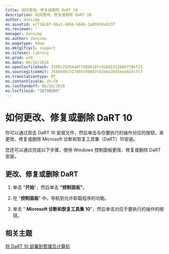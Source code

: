 ```yaml
---
title: 如何更改、修复或删除 DaRT 10
description: 如何更改、修复或删除 DaRT 10
author: dansimp
ms.assetid: e7718c6f-06a1-48bb-b04b-1a0f659a0337
ms.reviewer: ''
manager: dansimp
ms.author: dansimp
ms.pagetype: mdop
ms.mktglfcycl: support
ms.sitesec: library
ms.prod: w10
ms.date: 06/16/2016
ms.openlocfilehash: 3309c29354a6ff508618fc91042253605770ef23
ms.sourcegitcommit: 354664bc527d93f80687cd2eba70d1eea024c7c3
ms.translationtype: MT
ms.contentlocale: zh-CN
ms.lasthandoff: 06/26/2020
ms.locfileid: "10798205"
---
```

# 如何更改、修复或删除 DaRT 10


你可以通过双击 DaRT 10 安装文件，然后单击与你要执行的操作对应的按钮，来更改、修复或删除 Microsoft 诊断和恢复工具集（DaRT）10安装。

您还可以通过完成以下步骤，使用 Windows 控制面板更改、修复或删除 DaRT 安装。

## 更改、修复或删除 DaRT


1.  单击 "**开始**"，然后单击 **"控制面板"**。

2.  在 "**控制面板**" 中，导航到允许卸载程序的功能。

3.  单击 " **Microsoft 诊断和恢复工具集 10**"，然后单击对应于要执行的操作的按钮。

## 相关主题


[将 DaRT 10 部署到管理员计算机](deploying-dart-10-to-administrator-computers.md)

 

 





